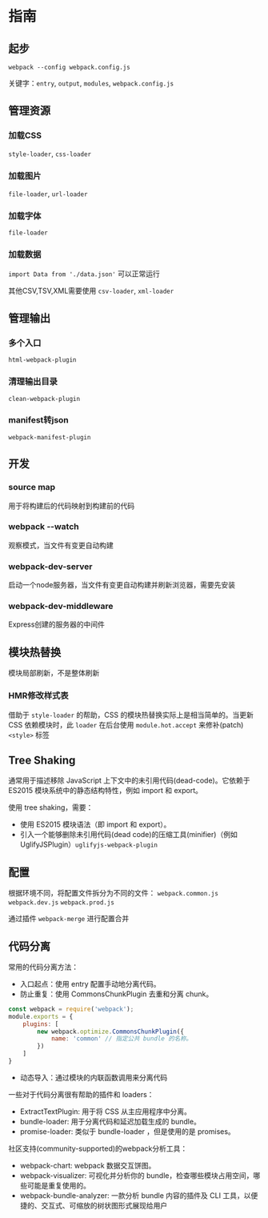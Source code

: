 # 指南

## 起步

`webpack --config webpack.config.js`

关键字：`entry`, `output`, `modules`, `webpack.config.js`

## 管理资源

### 加载CSS

`style-loader`, `css-loader`

### 加载图片

`file-loader`, `url-loader`

### 加载字体

`file-loader`

### 加载数据

`import Data from './data.json'` 可以正常运行

其他CSV,TSV,XML需要使用 `csv-loader`, `xml-loader`

## 管理输出

### 多个入口

`html-webpack-plugin`

### 清理输出目录

`clean-webpack-plugin`

### manifest转json

`webpack-manifest-plugin`

## 开发

### source map

用于将构建后的代码映射到构建前的代码

### webpack --watch

观察模式，当文件有变更自动构建

### webpack-dev-server

启动一个node服务器，当文件有变更自动构建并刷新浏览器，需要先安装

### webpack-dev-middleware

Express创建的服务器的中间件

## 模块热替换

模块局部刷新，不是整体刷新

### HMR修改样式表

借助于 `style-loader` 的帮助，CSS 的模块热替换实际上是相当简单的。当更新 CSS 依赖模块时，此 `loader` 在后台使用 `module.hot.accept` 来修补(patch) `<style>` 标签

## Tree Shaking

通常用于描述移除 JavaScript 上下文中的未引用代码(dead-code)。它依赖于 ES2015 模块系统中的静态结构特性，例如 import 和 export。

使用 tree shaking，需要：
- 使用 ES2015 模块语法（即 import 和 export）。
- 引入一个能够删除未引用代码(dead code)的压缩工具(minifier)（例如 UglifyJSPlugin）`uglifyjs-webpack-plugin`


## 配置

根据环境不同，将配置文件拆分为不同的文件： `webpack.common.js` `webpack.dev.js` `webpack.prod.js`

通过插件 `webpack-merge` 进行配置合并


## 代码分离

常用的代码分离方法：
- 入口起点：使用 entry 配置手动地分离代码。
- 防止重复：使用 CommonsChunkPlugin 去重和分离 chunk。
```js
const webpack = require('webpack');
module.exports = {
    plugins: [
        new webpack.optimize.CommonsChunkPlugin({
            name: 'common' // 指定公共 bundle 的名称。
        })
    ]
}
```
- 动态导入：通过模块的内联函数调用来分离代码

一些对于代码分离很有帮助的插件和 loaders：
- ExtractTextPlugin: 用于将 CSS 从主应用程序中分离。
- bundle-loader: 用于分离代码和延迟加载生成的 bundle。
- promise-loader: 类似于 bundle-loader ，但是使用的是 promises。

社区支持(community-supported)的webpack分析工具：
- webpack-chart: webpack 数据交互饼图。
- webpack-visualizer: 可视化并分析你的 bundle，检查哪些模块占用空间，哪些可能是重复使用的。
- webpack-bundle-analyzer: 一款分析 bundle 内容的插件及 CLI 工具，以便捷的、交互式、可缩放的树状图形式展现给用户